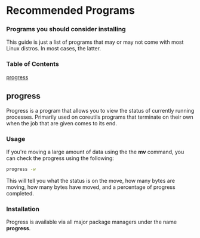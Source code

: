 # Recommended Programs
### Programs you should consider installing
This guide is just a list of programs that may or may not come with most Linux distros. In most cases, the latter.

### Table of Contents
[progress](#progress)


## progress
Progress is a program that allows you to view the status of currently running processes. Primarily used on coreutils programs that terminate on their own when the job that are given comes to its end.

### Usage
If you're moving a large amount of data using the the **mv** command, you can check the progress using the following:
```bash
progress -w
```
This will tell you what the status is on the move, how many bytes are moving, how many bytes have moved, and a percentage of progress completed.

### Installation
Progress is available via all major package managers under the name **progress**.



